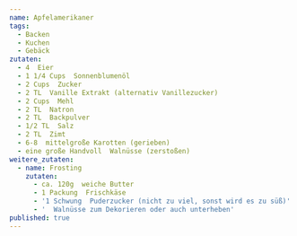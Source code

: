 ```yaml
---
name: Apfelamerikaner
tags:
  - Backen
  - Kuchen
  - Gebäck
zutaten:
  - 4  Eier
  - 1 1/4 Cups  Sonnenblumenöl
  - 2 Cups  Zucker
  - 2 TL  Vanille Extrakt (alternativ Vanillezucker)
  - 2 Cups  Mehl
  - 2 TL  Natron
  - 2 TL  Backpulver
  - 1/2 TL  Salz
  - 2 TL  Zimt
  - 6-8  mittelgroße Karotten (gerieben)
  - eine große Handvoll  Walnüsse (zerstoßen)
weitere_zutaten:
  - name: Frosting
    zutaten:
      - ca. 120g  weiche Butter
      - 1 Packung  Frischkäse
      - '1 Schwung  Puderzucker (nicht zu viel, sonst wird es zu süß)'
      - '  Walnüsse zum Dekorieren oder auch unterheben'
published: true
---
```

